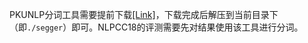 PKUNLP分词工具需要提前下载[[Link]](https://drive.google.com/file/d/1HEpN85XZarlnQmKYEMGg156384GQh9ZC/view?usp=sharing)，下载完成后解压到当前目录下（即`./segger`）即可。NLPCC18的评测需要先对结果使用该工具进行分词。